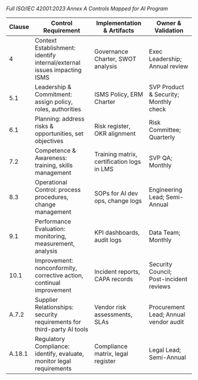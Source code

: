 *Full ISO/IEC 42001:2023 Annex A Controls Mapped for AI Program*

| Clause | Control Requirement                                                     | Implementation & Artifacts                 | Owner & Validation                      |
| ------ | ----------------------------------------------------------------------- | ------------------------------------------ | --------------------------------------- |
| 4      | Context Establishment: identify internal/external issues impacting ISMS | Governance Charter, SWOT analysis          | Exec Leadership; Annual review          |
| 5.1    | Leadership & Commitment: assign policy, roles, authorities              | ISMS Policy, ERM Charter                   | SVP Product & Security; Monthly check   |
| 6.1    | Planning: address risks & opportunities, set objectives                 | Risk register, OKR alignment               | Risk Committee; Quarterly               |
| 7.2    | Competence & Awareness: training, skills management                     | Training matrix, certification logs in LMS | SVP QA; Monthly                         |
| 8.3    | Operational Control: process procedures, change management              | SOPs for AI dev ops, change logs           | Engineering Lead; Semi-Annual           |
| 9.1    | Performance Evaluation: monitoring, measurement, analysis               | KPI dashboards, audit logs                 | Data Team; Monthly                      |
| 10.1   | Improvement: nonconformity, corrective action, continual improvement    | Incident reports, CAPA records             | Security Council; Post-incident reviews |
| A.7.2  | Supplier Relationships: security requirements for third-party AI tools  | Vendor risk assessments, SLAs              | Procurement Lead; Annual vendor audit   |
| A.18.1 | Regulatory Compliance: identify, evaluate, monitor legal requirements   | Compliance matrix, legal register          | Legal Lead; Semi-Annual                 |
